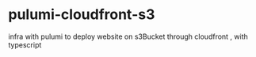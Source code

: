 # pulumi-cloudfront-s3
infra with pulumi to deploy website on s3Bucket through cloudfront , with typescript
